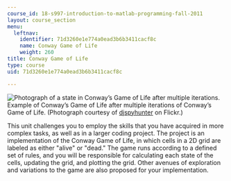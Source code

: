 ```yaml
---
course_id: 18-s997-introduction-to-matlab-programming-fall-2011
layout: course_section
menu:
  leftnav:
    identifier: 71d3260e1e774a0ead3b6b3411cacf8c
    name: Conway Game of Life
    weight: 260
title: Conway Game of Life
type: course
uid: 71d3260e1e774a0ead3b6b3411cacf8c

---
```


![Photograph of a state in Conway’s Game of Life after multiple iterations.](/coursemedia/18-s997-introduction-to-matlab-programming-fall-2011/8742cd78f14e8cd449c0fbae0fc3cd36_Unit_7_image.JPG)  
Example of Conway’s Game of Life after multiple iterations of Conway’s Game of Life. (Photograph courtesy of [djspyhunter](http://www.flickr.com/photos/djspyhunter/7271730706/in/photostream/) on Flickr.)

This unit challenges you to employ the skills that you have acquired in more complex tasks, as well as in a larger coding project. The project is an implementation of the Conway Game of Life, in which cells in a 2D grid are labeled as either "alive" or "dead." The game runs according to a defined set of rules, and you will be responsible for calculating each state of the cells, updating the grid, and plotting the grid. Other avenues of exploration and variations to the game are also proposed for your implementation.